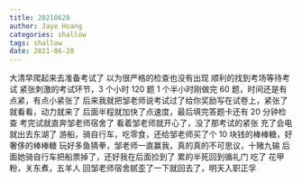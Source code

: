```yaml
---
title: 20210620
author: Jaye Huang
categories: shallow
tags: shallow
date: 2021-06-20
---
```


大清早爬起来去准备考试了
以为很严格的检查也没有出现
顺利的找到考场等待考试
紧张刺激的考试环节，3 个小时 120 题
1 个半小时刚做完 60 题，时间还是有点紧，有点小紧张了
后来我就把邹老师说考试过了给你奖励写在试卷上，紧张了就看看，动力就来了
后面半程就加快了点速度，最后填完答题卡还有 20 分钟检查
考完试就直奔邹老师宿舍了
看着邹老师就开心了，没了那考试的紧张
充了会电就出去东湖了
游船，骑自行车，吃零食，还给邹老师买了个 10 块钱的棒棒糖，好奢侈的棒棒糖
玩好多鱼猜拳，邹老师一直赢我，真的真的不可思议，十赌九输
后面她骑自行车把船票掉了，还好我在后面捡到了
累的半死回到循礼门
吃了 花甲粉，关东煮，五羊人
回邹老师宿舍腻歪了一下就回去了，明天入职正孚
